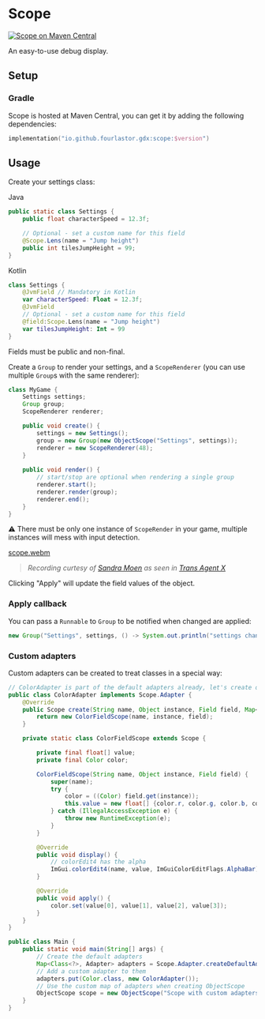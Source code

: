 # Scope

[![Scope on Maven Central](https://img.shields.io/maven-central/v/io.github.fourlastor.gdx/scope?label=scope)](https://search.maven.org/artifact/io.github.fourlastor.gdx/scope)

An easy-to-use debug display.

## Setup

### Gradle

Scope is hosted at Maven Central, you can get it by adding the following dependencies:

```kts
implementation("io.github.fourlastor.gdx:scope:$version")
```

## Usage

Create your settings class:

Java
```java
public static class Settings {
    public float characterSpeed = 12.3f;

    // Optional - set a custom name for this field
    @Scope.Lens(name = "Jump height")
    public int tilesJumpHeight = 99;
}
```
Kotlin
```kotlin
class Settings {
    @JvmField // Mandatory in Kotlin
    var characterSpeed: Float = 12.3f;
    @JvmField
    // Optional - set a custom name for this field
    @field:Scope.Lens(name = "Jump height")
    var tilesJumpHeight: Int = 99
}
```


Fields must be public and non-final.

Create a `Group` to render your settings, and a `ScopeRenderer` (you can use multiple `Group`s with the same renderer):

```java
class MyGame {
    Settings settings;
    Group group;
    ScopeRenderer renderer;

    public void create() {
        settings = new Settings();
        group = new Group(new ObjectScope("Settings", settings));
        renderer = new ScopeRenderer(48);
    }
    
    public void render() {
        // start/stop are optional when rendering a single group
        renderer.start();
        renderer.render(group);
        renderer.end();
    }
}
```

:warning: There must be only one instance of `ScopeRender` in your game, multiple instances will mess with input detection.

[scope.webm](https://github.com/fourlastor-alexandria/scope-gdx/assets/1263058/556eb628-5038-41b5-8de6-f9589392a4f5)

> _Recording curtesy of [Sandra Moen](https://sandramoen.no/) as seen in [Trans Agent X](https://store.steampowered.com/app/2314960/Trans_Agent_X/)_

Clicking "Apply" will update the field values of the object.

### Apply callback

You can pass a `Runnable` to `Group` to be notified when changed are applied:

```java
new Group("Settings", settings, () -> System.out.println("settings changed!"));
```

### Custom adapters

Custom adapters can be created to treat classes in a special way:

```java
// ColorAdapter is part of the default adapters already, let's create one that shows also the alpha of the color
public class ColorAdapter implements Scope.Adapter {
    @Override
    public Scope create(String name, Object instance, Field field, Map<Class<?>, Scope.Adapter> adapters) {
        return new ColorFieldScope(name, instance, field);
    }

    private static class ColorFieldScope extends Scope {

        private final float[] value;
        private final Color color;

        ColorFieldScope(String name, Object instance, Field field) {
            super(name);
            try {
                color = ((Color) field.get(instance));
                this.value = new float[] {color.r, color.g, color.b, color.a};
            } catch (IllegalAccessException e) {
                throw new RuntimeException(e);
            }
        }

        @Override
        public void display() {
            // colorEdit4 has the alpha
            ImGui.colorEdit4(name, value, ImGuiColorEditFlags.AlphaBar);
        }

        @Override
        public void apply() {
            color.set(value[0], value[1], value[2], value[3]);
        }
    }
}

public class Main {
    public static void main(String[] args) {
        // Create the default adapters
        Map<Class<?>, Adapter> adapters = Scope.Adapter.createDefaultAdapters();
        // Add a custom adapter to them
        adapters.put(Color.class, new ColorAdapter());
        // Use the custom map of adapters when creating ObjectScope
        ObjectScope scope = new ObjectScope("Scope with custom adapters", settings, adapters);
    }
}
```
